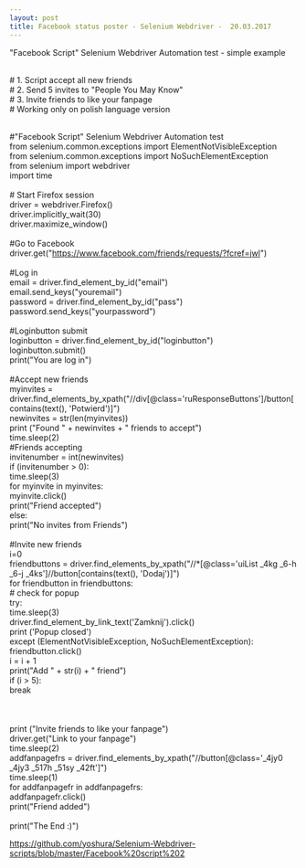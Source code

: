 ```yaml
---
layout: post
title: Facebook status poster - Selenium Webdriver -  20.03.2017
---
```



"Facebook Script" Selenium Webdriver Automation test - simple example



<br># 1. Script accept all new friends
<br># 2. Send 5 invites to "People You May Know"
<br># 3. Invite friends to like your fanpage
<br># Working only on polish language version

<br>#"Facebook Script" Selenium Webdriver Automation test
<br>from selenium.common.exceptions import ElementNotVisibleException
<br>from selenium.common.exceptions import NoSuchElementException
<br>from selenium import webdriver
<br>import time
<br>
<br># Start Firefox session
<br>driver = webdriver.Firefox()
<br>driver.implicitly_wait(30)
<br>driver.maximize_window()
<br>
<br>#Go to Facebook
<br>driver.get("https://www.facebook.com/friends/requests/?fcref=jwl")
<br>
<br>#Log in
<br>email = driver.find_element_by_id("email")
<br>email.send_keys("youremail")
<br>password = driver.find_element_by_id("pass")
<br>password.send_keys("yourpassword")
<br>
<br>#Loginbutton submit
<br>loginbutton = driver.find_element_by_id("loginbutton")
<br>loginbutton.submit()
<br>print("You are log in")
<br>
<br>#Accept new friends
<br>myinvites = driver.find_elements_by_xpath("//div[@class='ruResponseButtons']/button[contains(text(), 'Potwierd')]")
<br>newinvites = str(len(myinvites))
<br>print ("Found " + newinvites + " friends to accept")
<br>time.sleep(2)
<br>#Friends accepting
<br>invitenumber = int(newinvites)
<br>if (invitenumber > 0):
<br>    time.sleep(3)
<br>    for myinvite in myinvites:
<br>        myinvite.click()
<br>        print("Friend accepted")
<br>else:
<br>    print("No invites from Friends")
<br>
<br>#Invite new friends
<br>i=0
<br>friendbuttons = driver.find_elements_by_xpath("//*[@class='uiList _4kg _6-h _6-j _4ks']//button[contains(text(), 'Dodaj')]")
<br>for friendbutton in friendbuttons:
<br>    # check for popup
<br>    try:
<br>        time.sleep(3)
<br>        driver.find_element_by_link_text('Zamknij').click()
<br>        print ('Popup closed')
<br>    except (ElementNotVisibleException, NoSuchElementException):
<br>        friendbutton.click()
<br>        i = i + 1
<br>        print("Add " + str(i) + " friend")
<br>        if (i > 5):
<br>         break
<br>         
<br>
<br>print ("Invite friends to like your fanpage")
<br>driver.get("Link to your fanpage")
<br>time.sleep(2)
<br>addfanpagefrs = driver.find_elements_by_xpath("//button[@class='_4jy0 _4jy3 _517h _51sy _42ft']")
<br>time.sleep(1)
<br>for addfanpagefr in addfanpagefrs:
<br>    addfanpagefr.click()
<br>    print("Friend added")
<br>
<br>print("The End :)")


https://github.com/yoshura/Selenium-Webdriver-scripts/blob/master/Facebook%20script%202
